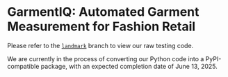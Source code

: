 # GarmentIQ: Automated Garment Measurement for Fashion Retail

Please refer to the [`landmark`](https://github.com/lygitdata/GarmentIQ/tree/landmark) branch to view our raw testing code.

We are currently in the process of converting our Python code into a PyPI-compatible package, with an expected completion date of June 13, 2025.
